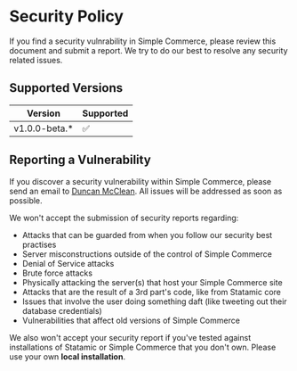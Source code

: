 # Security Policy
If you find a security vulnrability in Simple Commerce, please review this document and submit a report. We try to do our best to resolve any security related issues.

## Supported Versions

| Version         | Supported          |
| --------------- | ------------------ |
| v1.0.0-beta.*   | :white_check_mark: |

## Reporting a Vulnerability

If you discover a security vulnerability within Simple Commerce, please send an email to [Duncan McClean](mailto:duncan@doublethree.digital). All issues will be addressed as soon as possible.

We won't accept the submission of security reports regarding:
* Attacks that can be guarded from when you follow our security best practises
* Server misconstructions outside of the control of Simple Commerce
* Denial of Service attacks
* Brute force attacks
* Physically attacking the server(s) that host your Simple Commerce site
* Attacks that are the result of a 3rd part's code, like from Statamic core
* Issues that involve the user doing something daft (like tweeting out their database credentials)
* Vulnerabilities that affect old versions of Simple Commerce

We also won't accept your security report if you've tested against installations of Statamic or Simple Commerce that you don't own. Please use your own **local installation**.
